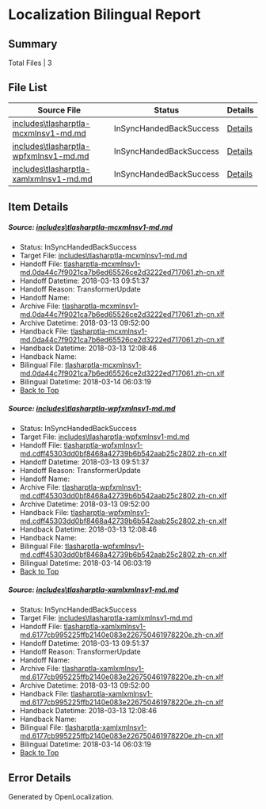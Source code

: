 # <a name='report-top'></a> Localization Bilingual Report

## Summary
 Total Files | 3

## File List
 Source File | Status | Details 
 ----------- | ------ | ------- 
 [includes\tlasharptla-mcxmlnsv1-md.md](https://github.com/OpenLocalizationTestOrg/docs/blob/75444267cc262dcdfc807db05b2441b78c986800/includes/tlasharptla-mcxmlnsv1-md.md) | InSyncHandedBackSuccess | [Details](#a65e132accc7510c15ea9d978615ca3ec85609f633360)
 [includes\tlasharptla-wpfxmlnsv1-md.md](https://github.com/OpenLocalizationTestOrg/docs/blob/75444267cc262dcdfc807db05b2441b78c986800/includes/tlasharptla-wpfxmlnsv1-md.md) | InSyncHandedBackSuccess | [Details](#d500fed6406e8099675eaeef603547fd6d944da233447)
 [includes\tlasharptla-xamlxmlnsv1-md.md](https://github.com/OpenLocalizationTestOrg/docs/blob/75444267cc262dcdfc807db05b2441b78c986800/includes/tlasharptla-xamlxmlnsv1-md.md) | InSyncHandedBackSuccess | [Details](#619eb03b764c4769323d297f4cc3ad49f74286b833451)

## Item Details
##### <a name='a65e132accc7510c15ea9d978615ca3ec85609f633360'></a> Source: [includes\tlasharptla-mcxmlnsv1-md.md](https://github.com/OpenLocalizationTestOrg/docs/blob/75444267cc262dcdfc807db05b2441b78c986800/includes/tlasharptla-mcxmlnsv1-md.md)
* Status: InSyncHandedBackSuccess
* Target File: [includes\tlasharptla-mcxmlnsv1-md.md](https://github.com/OpenLocalizationTestOrg/docs.zh-cn/blob/6d84fd54a0b63811840c576e39c14b9802f5fb4b/includes/tlasharptla-mcxmlnsv1-md.md)
* Handoff File: [tlasharptla-mcxmlnsv1-md.0da44c7f9021ca7b6ed65526ce2d3222ed717061.zh-cn.xlf](https://github.com/OpenLocalizationTestOrg/docs.handoff/blob/ef23d6219ac073d7da128560f8caf555c71b0a11/ol-handoff/OpenLocalizationTestOrg/docs.zh-cn/master/includes/tlasharptla-mcxmlnsv1-md.0da44c7f9021ca7b6ed65526ce2d3222ed717061.zh-cn.xlf)
* Handoff Datetime: 2018-03-13 09:51:37
* Handoff Reason: TransformerUpdate
* Handoff Name: 
* Archive File: [tlasharptla-mcxmlnsv1-md.0da44c7f9021ca7b6ed65526ce2d3222ed717061.zh-cn.xlf](https://github.com/OpenLocalizationTestOrg/docs.handoff/blob/f4ddad9a9324d9da422edb9fb25be48d9c4ce8e2/ol-archive/OpenLocalizationTestOrg/docs.zh-cn/master/includes/tlasharptla-mcxmlnsv1-md.0da44c7f9021ca7b6ed65526ce2d3222ed717061.zh-cn.xlf)
* Archive Datetime: 2018-03-13 09:52:00
* Handback File: [tlasharptla-mcxmlnsv1-md.0da44c7f9021ca7b6ed65526ce2d3222ed717061.zh-cn.xlf](https://github.com/OpenLocalizationTestOrg/docs.handback/blob/1efd321c8764b4aa4e9fe8c17be5038b2716b238/ol-handback/OpenLocalizationTestOrg/docs.zh-cn/master/includes/tlasharptla-mcxmlnsv1-md.0da44c7f9021ca7b6ed65526ce2d3222ed717061.zh-cn.xlf)
* Handback Datetime: 2018-03-13 12:08:46
* Handback Name: 
* Bilingual File: [tlasharptla-mcxmlnsv1-md.0da44c7f9021ca7b6ed65526ce2d3222ed717061.zh-cn.xlf](https://github.com/OpenLocalizationTestOrg/docs.handback/blob/1efd321c8764b4aa4e9fe8c17be5038b2716b238/ol-handback/OpenLocalizationTestOrg/docs.zh-cn/master/includes/tlasharptla-mcxmlnsv1-md.0da44c7f9021ca7b6ed65526ce2d3222ed717061.zh-cn.xlf)
* Bilingual Datetime: 2018-03-14 06:03:19
* [Back to Top](#report-top)

##### <a name='d500fed6406e8099675eaeef603547fd6d944da233447'></a> Source: [includes\tlasharptla-wpfxmlnsv1-md.md](https://github.com/OpenLocalizationTestOrg/docs/blob/75444267cc262dcdfc807db05b2441b78c986800/includes/tlasharptla-wpfxmlnsv1-md.md)
* Status: InSyncHandedBackSuccess
* Target File: [includes\tlasharptla-wpfxmlnsv1-md.md](https://github.com/OpenLocalizationTestOrg/docs.zh-cn/blob/6d84fd54a0b63811840c576e39c14b9802f5fb4b/includes/tlasharptla-wpfxmlnsv1-md.md)
* Handoff File: [tlasharptla-wpfxmlnsv1-md.cdff45303dd0bf8468a42739b6b542aab25c2802.zh-cn.xlf](https://github.com/OpenLocalizationTestOrg/docs.handoff/blob/ef23d6219ac073d7da128560f8caf555c71b0a11/ol-handoff/OpenLocalizationTestOrg/docs.zh-cn/master/includes/tlasharptla-wpfxmlnsv1-md.cdff45303dd0bf8468a42739b6b542aab25c2802.zh-cn.xlf)
* Handoff Datetime: 2018-03-13 09:51:37
* Handoff Reason: TransformerUpdate
* Handoff Name: 
* Archive File: [tlasharptla-wpfxmlnsv1-md.cdff45303dd0bf8468a42739b6b542aab25c2802.zh-cn.xlf](https://github.com/OpenLocalizationTestOrg/docs.handoff/blob/f4ddad9a9324d9da422edb9fb25be48d9c4ce8e2/ol-archive/OpenLocalizationTestOrg/docs.zh-cn/master/includes/tlasharptla-wpfxmlnsv1-md.cdff45303dd0bf8468a42739b6b542aab25c2802.zh-cn.xlf)
* Archive Datetime: 2018-03-13 09:52:00
* Handback File: [tlasharptla-wpfxmlnsv1-md.cdff45303dd0bf8468a42739b6b542aab25c2802.zh-cn.xlf](https://github.com/OpenLocalizationTestOrg/docs.handback/blob/1efd321c8764b4aa4e9fe8c17be5038b2716b238/ol-handback/OpenLocalizationTestOrg/docs.zh-cn/master/includes/tlasharptla-wpfxmlnsv1-md.cdff45303dd0bf8468a42739b6b542aab25c2802.zh-cn.xlf)
* Handback Datetime: 2018-03-13 12:08:46
* Handback Name: 
* Bilingual File: [tlasharptla-wpfxmlnsv1-md.cdff45303dd0bf8468a42739b6b542aab25c2802.zh-cn.xlf](https://github.com/OpenLocalizationTestOrg/docs.handback/blob/1efd321c8764b4aa4e9fe8c17be5038b2716b238/ol-handback/OpenLocalizationTestOrg/docs.zh-cn/master/includes/tlasharptla-wpfxmlnsv1-md.cdff45303dd0bf8468a42739b6b542aab25c2802.zh-cn.xlf)
* Bilingual Datetime: 2018-03-14 06:03:19
* [Back to Top](#report-top)

##### <a name='619eb03b764c4769323d297f4cc3ad49f74286b833451'></a> Source: [includes\tlasharptla-xamlxmlnsv1-md.md](https://github.com/OpenLocalizationTestOrg/docs/blob/75444267cc262dcdfc807db05b2441b78c986800/includes/tlasharptla-xamlxmlnsv1-md.md)
* Status: InSyncHandedBackSuccess
* Target File: [includes\tlasharptla-xamlxmlnsv1-md.md](https://github.com/OpenLocalizationTestOrg/docs.zh-cn/blob/6d84fd54a0b63811840c576e39c14b9802f5fb4b/includes/tlasharptla-xamlxmlnsv1-md.md)
* Handoff File: [tlasharptla-xamlxmlnsv1-md.6177cb995225ffb2140e083e226750461978220e.zh-cn.xlf](https://github.com/OpenLocalizationTestOrg/docs.handoff/blob/ef23d6219ac073d7da128560f8caf555c71b0a11/ol-handoff/OpenLocalizationTestOrg/docs.zh-cn/master/includes/tlasharptla-xamlxmlnsv1-md.6177cb995225ffb2140e083e226750461978220e.zh-cn.xlf)
* Handoff Datetime: 2018-03-13 09:51:37
* Handoff Reason: TransformerUpdate
* Handoff Name: 
* Archive File: [tlasharptla-xamlxmlnsv1-md.6177cb995225ffb2140e083e226750461978220e.zh-cn.xlf](https://github.com/OpenLocalizationTestOrg/docs.handoff/blob/f4ddad9a9324d9da422edb9fb25be48d9c4ce8e2/ol-archive/OpenLocalizationTestOrg/docs.zh-cn/master/includes/tlasharptla-xamlxmlnsv1-md.6177cb995225ffb2140e083e226750461978220e.zh-cn.xlf)
* Archive Datetime: 2018-03-13 09:52:00
* Handback File: [tlasharptla-xamlxmlnsv1-md.6177cb995225ffb2140e083e226750461978220e.zh-cn.xlf](https://github.com/OpenLocalizationTestOrg/docs.handback/blob/1efd321c8764b4aa4e9fe8c17be5038b2716b238/ol-handback/OpenLocalizationTestOrg/docs.zh-cn/master/includes/tlasharptla-xamlxmlnsv1-md.6177cb995225ffb2140e083e226750461978220e.zh-cn.xlf)
* Handback Datetime: 2018-03-13 12:08:46
* Handback Name: 
* Bilingual File: [tlasharptla-xamlxmlnsv1-md.6177cb995225ffb2140e083e226750461978220e.zh-cn.xlf](https://github.com/OpenLocalizationTestOrg/docs.handback/blob/1efd321c8764b4aa4e9fe8c17be5038b2716b238/ol-handback/OpenLocalizationTestOrg/docs.zh-cn/master/includes/tlasharptla-xamlxmlnsv1-md.6177cb995225ffb2140e083e226750461978220e.zh-cn.xlf)
* Bilingual Datetime: 2018-03-14 06:03:19
* [Back to Top](#report-top)


## Error Details

Generated by OpenLocalization.
